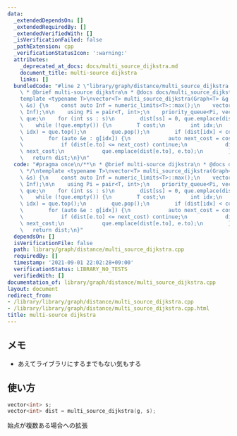 ```yaml
---
data:
  _extendedDependsOn: []
  _extendedRequiredBy: []
  _extendedVerifiedWith: []
  _isVerificationFailed: false
  _pathExtension: cpp
  _verificationStatusIcon: ':warning:'
  attributes:
    _deprecated_at_docs: docs/multi_source_dijkstra.md
    document_title: multi-source dijkstra
    links: []
  bundledCode: "#line 2 \"library/graph/distance/multi_source_dijkstra.cpp\"\n/**\n\
    \ * @brief multi-source dijkstra\n * @docs docs/multi_source_dijkstra.md\n */\n\
    template <typename T>\nvector<T> multi_source_dijkstra(Graph<T> &g, vector<int>\
    \ &s) {\n    const auto Inf = numeric_limits<T>::max();\n    vector<T> dist(g.size(),\
    \ Inf);\n\n    using Pi = pair<T, int>;\n    priority_queue<Pi, vector<Pi>, greater<Pi>>\
    \ que;\n    for (int ss : s)\n        dist[ss] = 0, que.emplace(dist[ss], ss);\n\
    \    while (!que.empty()) {\n        T cost;\n        int idx;\n        tie(cost,\
    \ idx) = que.top();\n        que.pop();\n        if (dist[idx] < cost) continue;\n\
    \        for (auto &e : g[idx]) {\n            auto next_cost = cost + e.cost;\n\
    \            if (dist[e.to] <= next_cost) continue;\n            dist[e.to] =\
    \ next_cost;\n            que.emplace(dist[e.to], e.to);\n        }\n    }\n \
    \   return dist;\n}\n"
  code: "#pragma once\n/**\n * @brief multi-source dijkstra\n * @docs docs/multi_source_dijkstra.md\n\
    \ */\ntemplate <typename T>\nvector<T> multi_source_dijkstra(Graph<T> &g, vector<int>\
    \ &s) {\n    const auto Inf = numeric_limits<T>::max();\n    vector<T> dist(g.size(),\
    \ Inf);\n\n    using Pi = pair<T, int>;\n    priority_queue<Pi, vector<Pi>, greater<Pi>>\
    \ que;\n    for (int ss : s)\n        dist[ss] = 0, que.emplace(dist[ss], ss);\n\
    \    while (!que.empty()) {\n        T cost;\n        int idx;\n        tie(cost,\
    \ idx) = que.top();\n        que.pop();\n        if (dist[idx] < cost) continue;\n\
    \        for (auto &e : g[idx]) {\n            auto next_cost = cost + e.cost;\n\
    \            if (dist[e.to] <= next_cost) continue;\n            dist[e.to] =\
    \ next_cost;\n            que.emplace(dist[e.to], e.to);\n        }\n    }\n \
    \   return dist;\n}"
  dependsOn: []
  isVerificationFile: false
  path: library/graph/distance/multi_source_dijkstra.cpp
  requiredBy: []
  timestamp: '2021-09-01 22:02:28+09:00'
  verificationStatus: LIBRARY_NO_TESTS
  verifiedWith: []
documentation_of: library/graph/distance/multi_source_dijkstra.cpp
layout: document
redirect_from:
- /library/library/graph/distance/multi_source_dijkstra.cpp
- /library/library/graph/distance/multi_source_dijkstra.cpp.html
title: multi-source dijkstra
---
```

## メモ
- あえてライブラリにするまでもない気もする

## 使い方
```c++
vector<int> s;
vector<int> dist = multi_source_dijkstra(g, s);
```
始点が複数ある場合への拡張